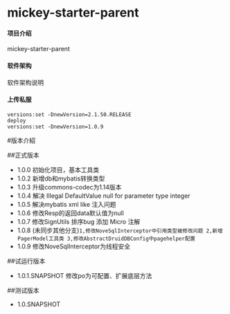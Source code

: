# mickey-starter-parent

#### 项目介绍
mickey-starter-parent

#### 软件架构
软件架构说明

#### 上传私服
```
versions:set -DnewVersion=2.1.50.RELEASE
deploy
versions:set -DnewVersion=1.0.9
```
#版本介紹

##正式版本
* 1.0.0 初始化项目，基本工具类
* 1.0.2 新增db和mybatis转换类型
* 1.0.3 升级commons-codec为1.14版本
* 1.0.4 解决 Illegal DefaultValue null for parameter type integer
* 1.0.5 解决mybatis xml like 注入问题
* 1.0.6 修改Resp的返回data默认值为null
* 1.0.7 修改SignUtils 排序bug 添加 Micro 注解
* 1.0.8 (未同步其他分支)`1,修改NoveSqlInterceptor中引用类型被修改问题
         2,新增PagerModel工具类
         3,修改AbstractDruidDBConfig中pagehelper配置`
* 1.0.9 修改NoveSqlInterceptor为线程安全

##试运行版本
* 1.0.1.SNAPSHOT 修改po为可配置、扩展底层方法

##测试版本
* 1.0.SNAPSHOT
